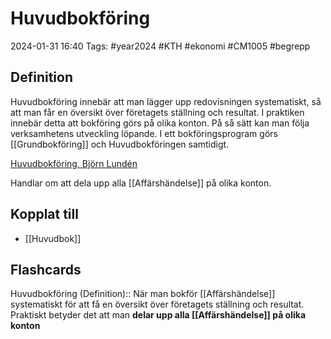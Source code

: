 # Huvudbokföring

2024-01-31 16:40
Tags: #year2024 #KTH #ekonomi #CM1005 #begrepp

## Definition

Huvudbokföring innebär att man lägger upp redovisningen systematiskt, så att man får en översikt över företagets ställning och resultat. I praktiken innebär detta att bokföring görs på olika konton. På så sätt kan man följa verksamhetens utveckling löpande. I ett bokföringsprogram görs [[Grundbokföring]] och Huvudbokföringen samtidigt.

[Huvudbokföring, Björn Lundén](https://www.bjornlunden.se/bokf%C3%B6ring/huvudbokf%C3%B6ring__1213)

Handlar om att dela upp alla [[Affärshändelse]] på olika konton.

## Kopplat till

- [[Huvudbok]]

## Flashcards

Huvudbokföring (Definition):: När man bokför [[Affärshändelse]] systematiskt för att få en översikt över företagets ställning och resultat. Praktiskt betyder det att man **delar upp alla [[Affärshändelse]] på olika konton**
<!--SR:!2024-02-21,11,272!2024-02-25,17,290-->
